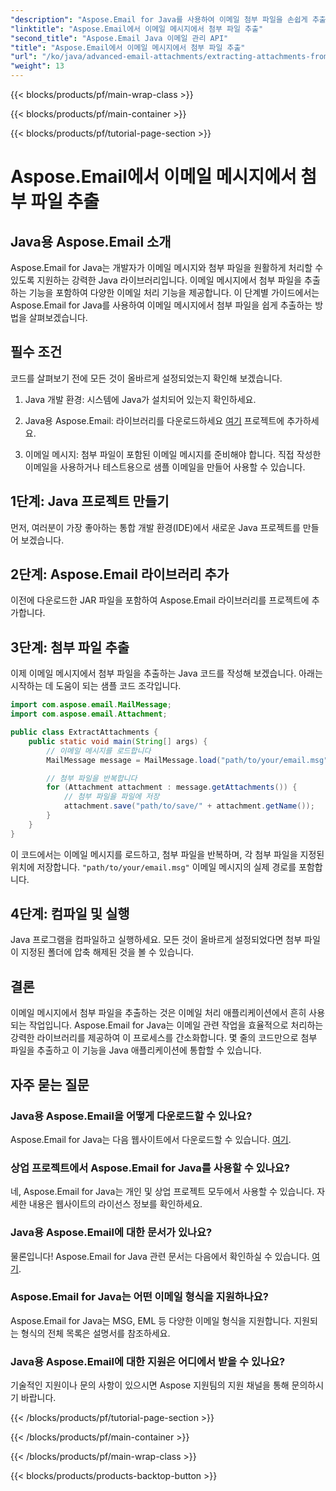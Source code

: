```yaml
---
"description": "Aspose.Email for Java를 사용하여 이메일 첨부 파일을 손쉽게 추출하는 방법을 알아보세요. Java 개발자를 위한 단계별 가이드입니다."
"linktitle": "Aspose.Email에서 이메일 메시지에서 첨부 파일 추출"
"second_title": "Aspose.Email Java 이메일 관리 API"
"title": "Aspose.Email에서 이메일 메시지에서 첨부 파일 추출"
"url": "/ko/java/advanced-email-attachments/extracting-attachments-from-email-messages/"
"weight": 13
---
```


{{< blocks/products/pf/main-wrap-class >}}

{{< blocks/products/pf/main-container >}}

{{< blocks/products/pf/tutorial-page-section >}}

# Aspose.Email에서 이메일 메시지에서 첨부 파일 추출


## Java용 Aspose.Email 소개

Aspose.Email for Java는 개발자가 이메일 메시지와 첨부 파일을 원활하게 처리할 수 있도록 지원하는 강력한 Java 라이브러리입니다. 이메일 메시지에서 첨부 파일을 추출하는 기능을 포함하여 다양한 이메일 처리 기능을 제공합니다. 이 단계별 가이드에서는 Aspose.Email for Java를 사용하여 이메일 메시지에서 첨부 파일을 쉽게 추출하는 방법을 살펴보겠습니다.

## 필수 조건

코드를 살펴보기 전에 모든 것이 올바르게 설정되었는지 확인해 보겠습니다.

1. Java 개발 환경: 시스템에 Java가 설치되어 있는지 확인하세요.

2. Java용 Aspose.Email: 라이브러리를 다운로드하세요 [여기](https://releases.aspose.com/email/java/) 프로젝트에 추가하세요.

3. 이메일 메시지: 첨부 파일이 포함된 이메일 메시지를 준비해야 합니다. 직접 작성한 이메일을 사용하거나 테스트용으로 샘플 이메일을 만들어 사용할 수 있습니다.

## 1단계: Java 프로젝트 만들기

먼저, 여러분이 가장 좋아하는 통합 개발 환경(IDE)에서 새로운 Java 프로젝트를 만들어 보겠습니다.

## 2단계: Aspose.Email 라이브러리 추가

이전에 다운로드한 JAR 파일을 포함하여 Aspose.Email 라이브러리를 프로젝트에 추가합니다.

## 3단계: 첨부 파일 추출

이제 이메일 메시지에서 첨부 파일을 추출하는 Java 코드를 작성해 보겠습니다. 아래는 시작하는 데 도움이 되는 샘플 코드 조각입니다.

```java
import com.aspose.email.MailMessage;
import com.aspose.email.Attachment;

public class ExtractAttachments {
    public static void main(String[] args) {
        // 이메일 메시지를 로드합니다
        MailMessage message = MailMessage.load("path/to/your/email.msg");

        // 첨부 파일을 반복합니다
        for (Attachment attachment : message.getAttachments()) {
            // 첨부 파일을 파일에 저장
            attachment.save("path/to/save/" + attachment.getName());
        }
    }
}
```

이 코드에서는 이메일 메시지를 로드하고, 첨부 파일을 반복하며, 각 첨부 파일을 지정된 위치에 저장합니다. `"path/to/your/email.msg"` 이메일 메시지의 실제 경로를 포함합니다.

## 4단계: 컴파일 및 실행

Java 프로그램을 컴파일하고 실행하세요. 모든 것이 올바르게 설정되었다면 첨부 파일이 지정된 폴더에 압축 해제된 것을 볼 수 있습니다.

## 결론

이메일 메시지에서 첨부 파일을 추출하는 것은 이메일 처리 애플리케이션에서 흔히 사용되는 작업입니다. Aspose.Email for Java는 이메일 관련 작업을 효율적으로 처리하는 강력한 라이브러리를 제공하여 이 프로세스를 간소화합니다. 몇 줄의 코드만으로 첨부 파일을 추출하고 이 기능을 Java 애플리케이션에 통합할 수 있습니다.

## 자주 묻는 질문

### Java용 Aspose.Email을 어떻게 다운로드할 수 있나요?

Aspose.Email for Java는 다음 웹사이트에서 다운로드할 수 있습니다. [여기](https://releases.aspose.com/email/java/).

### 상업 프로젝트에서 Aspose.Email for Java를 사용할 수 있나요?

네, Aspose.Email for Java는 개인 및 상업 프로젝트 모두에서 사용할 수 있습니다. 자세한 내용은 웹사이트의 라이선스 정보를 확인하세요.

### Java용 Aspose.Email에 대한 문서가 있나요?

물론입니다! Aspose.Email for Java 관련 문서는 다음에서 확인하실 수 있습니다. [여기](https://reference.aspose.com/email/java/).

### Aspose.Email for Java는 어떤 이메일 형식을 지원하나요?

Aspose.Email for Java는 MSG, EML 등 다양한 이메일 형식을 지원합니다. 지원되는 형식의 전체 목록은 설명서를 참조하세요.

### Java용 Aspose.Email에 대한 지원은 어디에서 받을 수 있나요?

기술적인 지원이나 문의 사항이 있으시면 Aspose 지원팀의 지원 채널을 통해 문의하시기 바랍니다.

{{< /blocks/products/pf/tutorial-page-section >}}

{{< /blocks/products/pf/main-container >}}

{{< /blocks/products/pf/main-wrap-class >}}

{{< blocks/products/products-backtop-button >}}